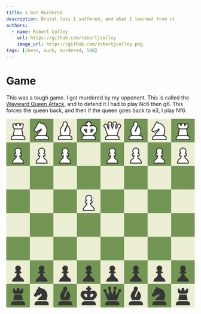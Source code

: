 ```yaml
---
title: I Got Murdered
description: Brutal loss I suffered, and what I learned from it
authors:
  - name: Robert Colley
    url: https://github.com/robertjcolley
    image_url: https://github.com/robertjcolley.png
tags: [chess, ouch, murdered, 500]
---
```


# Game

This was a tough game. I got murdered by my opponent. This is called the [Wayward Queen Attack](https://chesspathways.com/chess-openings/kings-pawn-opening/wayward-queen-attack/), and to defend it I had to play Nc6 then g6. This forces the queen back, and then if the queen goes back to e3, I play Nf6.

![solid game](/img/chess/2022-03-31-i-got-murdered/board.gif)
